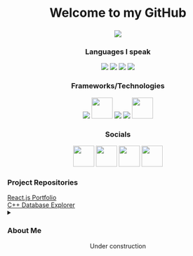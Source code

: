 <h1 align="center" >Welcome to my GitHub</h1>
<h3 align="center"><img src ="https://profile-counter.glitch.me/{j-leidy}/count.svg"/></h3>

<div align="center"><h3>Languages I speak</h3></div>
<div align="center">
    <img src="https://i.imgur.com/KhKcHFU.png"/>
    <img src="https://i.imgur.com/KA2DLXY.png"/>
    <img src="https://i.imgur.com/W7nBWtb.png"/>
    <img src="https://i.imgur.com/QEVGiM9.png"/>
</div>
<div align="center"><h3>Frameworks/Technologies</h3></div>
<div align="center">
    <img src="https://i.imgur.com/MrbmMrk.png"/>
    <img src="https://i.imgur.com/EnDIlMJ.png" width=48 height=48/>
    <img src="https://i.imgur.com/5XlureH.png"/>
    <img src="https://i.imgur.com/6J1J04z.png"/>
    <img src="https://i.imgur.com/OnwjfOn.png" width=48 height=48/>
</div>
<div align="center"><h3>Socials</h3></div>
<div align="center">
    <a href="https://www.instagram.com/swankdayz/" target ="_blank"><img src="https://i.imgur.com/madBPSz.png" width=48 height=48/></a>
    <a href="https://twitter.com/Liquiiiiid"  target ="_blank"><img src="https://i.imgur.com/qTyaQMS.png" width=48 height=48/></a>
    <a href="https://www.linkedin.com/in/jrleidyii/"  target ="_blank"><img src="https://i.imgur.com/5WUQPlO.png" width=48 height=48/></a>
    <a href="https://github.com/j-leidy"  target ="_blank"><img src="https://i.imgur.com/1mX3SYV.png" width=48 height=48/></a>
</div>

<h3>Project Repositories</h3>
<a href="https://github.com/j-leidy/MyPortfolio">React.js Portfolio</a><br>
<a href="https://github.com/j-leidy/C-DatabaseExplorer">C++ Database Explorer</a>


<details>
  <summary><h3>About Me</h3></summary>
  <div>
    <p>
      My name is John Leidy II. I am a student, co-worker and developer working towards a Bachelor's Degree in Computer Science. In my free time I enjoy working on side projects and playing video games. I am familiar with many technologies and languages. Check out some of my public repositories if you would like!
      Thank you!
    </p>
  </div>
</details>


<div align="center">Under construction</div>






<!--
**j-leidy/j-leidy** is a ✨ _special_ ✨ repository because its `README.md` (this file) appears on your GitHub profile.

Here are some ideas to get you started:

- 🔭 I’m currently working on ...
- 🌱 I’m currently learning ...
- 👯 I’m looking to collaborate on ...
- 🤔 I’m looking for help with ...
- 💬 Ask me about ...
- 📫 How to reach me: ...
- 😄 Pronouns: ...
- ⚡ Fun fact: ...
-->
